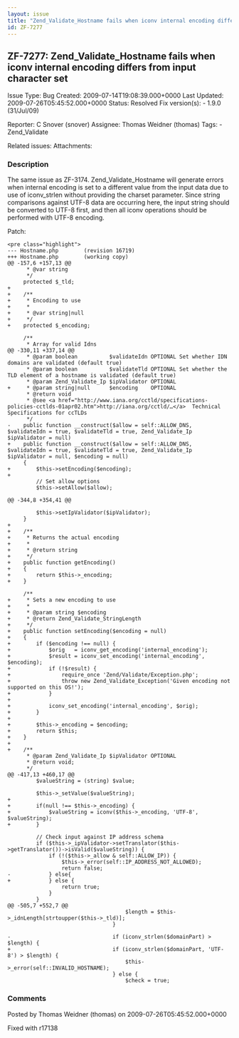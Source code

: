 ```yaml
---
layout: issue
title: "Zend_Validate_Hostname fails when iconv internal encoding differs from input character set"
id: ZF-7277
---
```


ZF-7277: Zend\_Validate\_Hostname fails when iconv internal encoding differs from input character set
-----------------------------------------------------------------------------------------------------

 Issue Type: Bug Created: 2009-07-14T19:08:39.000+0000 Last Updated: 2009-07-26T05:45:52.000+0000 Status: Resolved Fix version(s): - 1.9.0 (31/Jul/09)
 
 Reporter:  C Snover (snover)  Assignee:  Thomas Weidner (thomas)  Tags: - Zend\_Validate
 
 Related issues: 
 Attachments: 
### Description

The same issue as ZF-3174. Zend\_Validate\_Hostname will generate errors when internal encoding is set to a different value from the input data due to use of iconv\_strlen without providing the charset parameter. Since string comparisons against UTF-8 data are occurring here, the input string should be converted to UTF-8 first, and then all iconv operations should be performed with UTF-8 encoding.

Patch:

 
    <pre class="highlight">
    --- Hostname.php        (revision 16719)                                                                                                                    
    +++ Hostname.php        (working copy)                                                                                                                      
    @@ -157,6 +157,13 @@                                                                                                                                        
          * @var string                                                                                                                                         
          */                                                                                                                                                    
         protected $_tld;                                                                                                                                       
    +                                                                                                                                                           
    +    /**                                                                                                                                                    
    +     * Encoding to use                                                                                                                                     
    +     *                                                                                                                                                     
    +     * @var string|null                                                                                                                                    
    +     */                                                                                                                                                    
    +    protected $_encoding;                                                                                                                                  
                                                                                                                                                                
         /**                                                                                                                                                    
          * Array for valid Idns                                                                                                                                
    @@ -330,11 +337,14 @@                                                                                                                                       
          * @param boolean          $validateIdn OPTIONAL Set whether IDN domains are validated (default true)                                                  
          * @param boolean          $validateTld OPTIONAL Set whether the TLD element of a hostname is validated (default true)                                 
          * @param Zend_Validate_Ip $ipValidator OPTIONAL                                                                                                       
    +     * @param string|null      $encoding    OPTIONAL                                                                                                       
          * @return void                                                                                                                                        
          * @see <a href="http://www.iana.org/cctld/specifications-policies-cctlds-01apr02.htm">http://iana.org/cctld/…</a>  Technical Specifications for ccTLDs                                      
          */                                                                                                                                                    
    -    public function __construct($allow = self::ALLOW_DNS, $validateIdn = true, $validateTld = true, Zend_Validate_Ip $ipValidator = null)                  
    +    public function __construct($allow = self::ALLOW_DNS, $validateIdn = true, $validateTld = true, Zend_Validate_Ip $ipValidator = null, $encoding = null)
         {                                                                                                                                                      
    +        $this->setEncoding($encoding);                                                                                                                     
    +                                                                                                                                                           
             // Set allow options                                                                                                                               
             $this->setAllow($allow);                                                                                                                           
                                                                                                                                                                
    @@ -344,8 +354,41 @@                                                                                                                                        
                                                                                                                                                                
             $this->setIpValidator($ipValidator);                                                                                                               
         }                                                                                                                                                      
    +                                                                                                                                                           
    +    /**                                                                                                                                                    
    +     * Returns the actual encoding                                                                                                                         
    +     *                                                                                                                                                     
    +     * @return string                                                                                                                                      
    +     */                                                                                                                                                    
    +    public function getEncoding()                                                                                                                          
    +    {                                                                                                                                                      
    +        return $this->_encoding;                                                                                                                           
    +    }                                                                                                                                                      
                                                                                                                                                                
         /**                                                                                                                                                    
    +     * Sets a new encoding to use                                                                                                                          
    +     *                                                                                                                                                     
    +     * @param string $encoding                                                                                                                             
    +     * @return Zend_Validate_StringLength                                                                                                                  
    +     */                                                                                                                                                    
    +    public function setEncoding($encoding = null)                                                                                                          
    +    {                                                                                                                                                      
    +        if ($encoding !== null) {                                                                                                                          
    +            $orig   = iconv_get_encoding('internal_encoding');                                                                                             
    +            $result = iconv_set_encoding('internal_encoding', $encoding);                                                                                  
    +            if (!$result) {                                                                                                                                
    +                require_once 'Zend/Validate/Exception.php';                                                                                                
    +                throw new Zend_Validate_Exception('Given encoding not supported on this OS!');                                                             
    +            }                                                                                                                                              
    +
    +            iconv_set_encoding('internal_encoding', $orig);
    +        }
    +
    +        $this->_encoding = $encoding;
    +        return $this;
    +    }
    +
    +    /**
          * @param Zend_Validate_Ip $ipValidator OPTIONAL
          * @return void;
          */
    @@ -417,13 +460,17 @@
             $valueString = (string) $value;
    
             $this->_setValue($valueString);
    +
    +        if(null !== $this->_encoding) {
    +            $valueString = iconv($this->_encoding, 'UTF-8', $valueString);
    +        }
    
             // Check input against IP address schema
             if ($this->_ipValidator->setTranslator($this->getTranslator())->isValid($valueString)) {
                 if (!($this->_allow & self::ALLOW_IP)) {
                     $this->_error(self::IP_ADDRESS_NOT_ALLOWED);
                     return false;
    -            } else{
    +            } else {
                     return true;
                 }
             }
    @@ -505,7 +552,7 @@
                                         $length = $this->_idnLength[strtoupper($this->_tld)];
                                     }
    
    -                                if (iconv_strlen($domainPart) > $length) {
    +                                if (iconv_strlen($domainPart, 'UTF-8') > $length) {
                                         $this->_error(self::INVALID_HOSTNAME);
                                     } else {
                                         $check = true;


 

 

### Comments

Posted by Thomas Weidner (thomas) on 2009-07-26T05:45:52.000+0000

Fixed with r17138

 

 